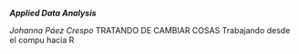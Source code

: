 ***Applied Data Analysis*** 

*Johanna Páez Crespo*
TRATANDO DE CAMBIAR COSAS
Trabajando desde el compu hacia R
